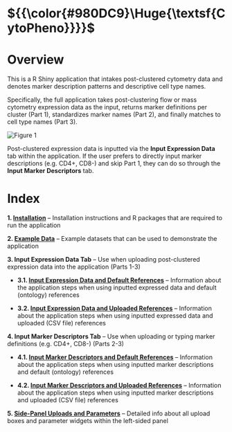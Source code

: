 
# ${{\color{#980DC9}\Huge{\textsf{CytoPheno}}}}\$ 

# Overview
This is a R Shiny application that intakes post-clustered cytometry data and denotes marker description patterns and descriptive cell type names.

Specifically, the full application takes post-clustering flow or mass cytometry expression data as the input, returns marker definitions per cluster (Part 1), standardizes marker names (Part 2), and finally matches to cell type names (Part 3). 

![Figure 1](https://github.com/user-attachments/assets/fd6ec134-f358-43cd-b891-cce9790c5bf2)


Post-clustered expression data is inputted via the **Input Expression Data** tab within the application. If the user prefers to directly input marker descriptions (e.g. CD4+, CD8-) and skip Part 1, they can do so through the **Input Marker Descriptors** tab.


# Index
**1. [Installation](https://github.com/AndorfLab/CytoPheno/wiki/1.-Installation)** – Installation instructions and R packages that are required to run the application  

**2. [Example Data](https://github.com/AndorfLab/CytoPheno/wiki/2.-Example-Data)** – Example datasets that can be used to demonstrate the application   

**3. Input Expression Data Tab** – Use when uploading post-clustered expression data into the application (Parts 1-3)  

* **3.1. [Input Expression Data and Default References](https://github.com/AndorfLab/CytoPheno/wiki/3.1.-Input-Expression-Data-and-Default-References)** – Information about the application steps when using inputted expressed data and default (ontology) references
  
* **3.2. [Input Expression Data and Uploaded References](https://github.com/AndorfLab/CytoPheno/wiki/3.2.-Input-Expression-Data-and-Uploaded-References)** – Information about the application steps when using inputted expressed data and uploaded (CSV file) references
  
**4. Input Marker Descriptors Tab** – Use when uploading or typing marker definitions (e.g. CD4+, CD8-) (Parts 2-3)  

* **4.1. [Input Marker Descriptors and Default References](https://github.com/AndorfLab/CytoPheno/wiki/4.1.-Input-Marker-Descriptors-and-Default-References)** – Information about the application steps when using inputted marker descriptions and default (ontology) references  

* **4.2. [Input Marker Descriptors and Uploaded References](https://github.com/AndorfLab/CytoPheno/wiki/4.2.-Input-Marker-Descriptors-and-Uploaded-References)** – Information about the application steps when using inputted marker descriptions and uploaded (CSV file) references  

**5. [Side-Panel Uploads and Parameters](https://github.com/AndorfLab/CytoPheno/wiki/5.-Side-Panel-Uploads-and-Parameters)** – Detailed info about all upload boxes and parameter widgets within the left-sided panel  
